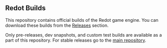 ## Redot Builds

This repository contains official builds of the Redot game engine.
You can download these builds from the [Releases](https://github.com/Redot-Engine/redot-builds/releases)
section.

Only pre-releases, dev snapshots, and custom test builds are available
as a part of this repository. For stable releases go to the
[main repository](https://github.com/Redot-Engine/redot-engine).

